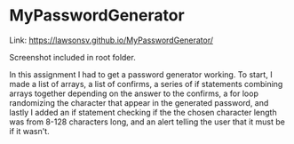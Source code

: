 # MyPasswordGenerator

Link: https://lawsonsv.github.io/MyPasswordGenerator/

Screenshot included in root folder.

In this assignment I had to get a password generator working. To start, I made a list of arrays, a list of confirms, a series of if statements combining arrays together depending on the answer to the confirms, a for loop randomizing the character that appear in the generated password, and lastly I added an if statement checking if the the chosen character length was from 8-128 characters long, and an alert telling the user that it must be if it wasn't.